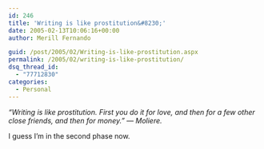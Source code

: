 ```yaml
---
id: 246
title: 'Writing is like prostitution&#8230;'
date: 2005-02-13T10:06:16+00:00
author: Merill Fernando

guid: /post/2005/02/Writing-is-like-prostitution.aspx
permalink: /2005/02/writing-is-like-prostitution/
dsq_thread_id:
  - "77712830"
categories:
  - Personal
---
```

<DIV class=Section1>
<P><I>“Writing is like prostitution. First you do it for love, and then for a few other close friends, and then for money.” — Moliere.&nbsp;</I> </P>
<P>I guess I’m in the second phase now. </P></DIV>